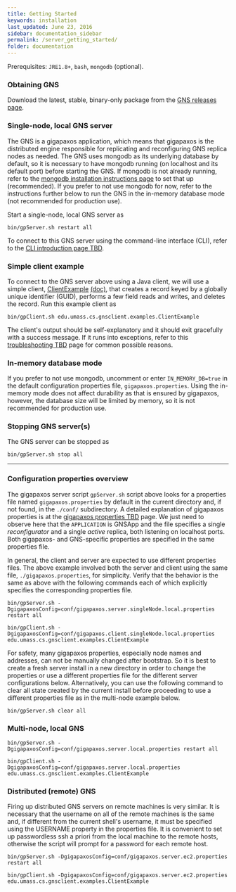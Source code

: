 ```yaml
---
title: Getting Started
keywords: installation
last_updated: June 23, 2016
sidebar: documentation_sidebar
permalink: /server_getting_started/
folder: documentation
---
```


Prerequisites: `JRE1.8+`, `bash`, `mongodb` (optional).

### Obtaining GNS
Download the latest, stable, binary-only package from the [GNS releases page](https://github.com/MobilityFirst/GNS/releases).

### Single-node, local GNS server
The GNS is a gigapaxos application, which means that gigapaxos is the distributed engine responsible for replicating and reconfiguring GNS replica nodes as needed. The GNS uses mongodb as its underlying database by default, so it is necessary to have mongodb running (on localhost and its default port) before starting the GNS. If mongodb is not already running, refer to the [mongodb installation instructions page](https://docs.mongodb.com/manual/installation/) to set that up (recommended). If you prefer to not use mongodb for now, refer to the instructions further below to run the GNS in the in-memory database mode (not recommended for production use). 

Start a single-node, local GNS server as 

```
bin/gpServer.sh restart all
```

To connect to this GNS server using the command-line interface (CLI), refer to the [CLI introduction page TBD](.).

### Simple client example
To connect to the GNS server above using a Java client, we will use a simple client, [ClientExample](https://github.com/MobilityFirst/GNS/blob/master/src/edu/umass/cs/gnsclient/examples/ClientExample.java) [(doc)](http://mobilityfirst.github.io/GNS/doc/edu/umass/cs/gnsclient/examples/ClientExample.html), that creates a record keyed by a globally unique identifier (GUID), performs a few field reads and writes, and deletes the record. Run this example client as

```
bin/gpClient.sh edu.umass.cs.gnsclient.examples.ClientExample
```

The client's output should be self-explanatory and it should exit gracefully with a success message. If it runs into exceptions, refer to this [troubleshooting TBD](.) page for common possible reasons.

### In-memory database mode
If you prefer to not use mongodb, uncomment or enter `IN_MEMORY_DB=true` in the default configuration properties file, `gigapaxos.properties`. Using the in-memory mode does not affect durability as that is ensured by gigapaxos, however, the database size will be limited by memory, so it is not recommended for production use.

### Stopping GNS server(s)

The GNS server can be stopped as

```
bin/gpServer.sh stop all
```

***

### Configuration properties overview
The gigapaxos server script `gpServer.sh` script above looks for a properties file named `gigapaxos.properties` by default in the current directory and, if not found, in the `./conf/` subdirectory. A detailed explanation of gigapaxos properties is at the [gigapaxos properties TBD](.) page. We just need to observe here that the `APPLICATION` is GNSApp and the file specifies a single _reconfigurator_ and a single _active_ replica, both listening on localhost ports. Both gigapaxos- and GNS-specific properties are specified in the same properties file.

In general, the client and server are expected to use different properties files. The above example involved both the server and client using the same file, `./gigapaxos.properties`, for simplicity. Verify that the behavior is the same as above with the following commands each of which explicitly specifies the corresponding properties file.

```
bin/gpServer.sh -DgigapaxosConfig=conf/gigapaxos.server.singleNode.local.properties restart all

bin/gpClient.sh -DgigapaxosConfig=conf/gigapaxos.client.singleNode.local.properties edu.umass.cs.gnsclient.examples.ClientExample
```

For safety, many gigapaxos properties, especially node names and addresses, can not be manually changed after bootstrap. So it is best to create a fresh server install in a new directory in order to change the properties or use a different properties file for the different server configurations below. Alternatively, you can use the following command to clear all state created by the current install before proceeding to use a different properties file as in the multi-node example below.

```
bin/gpServer.sh clear all
```

### Multi-node, local GNS
```
bin/gpServer.sh -DgigapaxosConfig=conf/gigapaxos.server.local.properties restart all

bin/gpClient.sh -DgigapaxosConfig=conf/gigapaxos.server.local.properties edu.umass.cs.gnsclient.examples.ClientExample
```

### Distributed (remote) GNS 
Firing up distributed GNS servers on remote machines is very similar. It is necessary that the username on all of the remote machines is the same and, if different from the current shell's username, it must be specified using the USERNAME property in the properties file. It is convenient to set up passwordless ssh a priori from the local machine to the remote hosts, otherwise the script will prompt for a password for each remote host.

```
bin/gpServer.sh -DgigapaxosConfig=conf/gigapaxos.server.ec2.properties restart all

bin/gpClient.sh -DgigapaxosConfig=conf/gigapaxos.server.ec2.properties edu.umass.cs.gnsclient.examples.ClientExample
```
